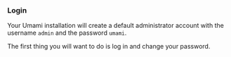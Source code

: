 ### Login

Your Umami installation will create a default administrator account with the username `admin` and the password `umami`.

The first thing you will want to do is log in and change your password.
